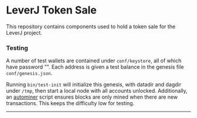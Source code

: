 # LeverJ Token Sale


This repository contains components used to hold a token sale for the LeverJ project.


### Testing

A number of test wallets are contained under `conf/keystore`, all of which have password "". Each address is given a test balance in the genesis file `conf/genesis.json`. 

Running `bin/test-init` will initialize this genesis, with datadir and dagdir under `/tmp`, then start a local node with all accounts unlocked. Additionally, an [autominer](lib/autominer.js) script ensures blocks are only mined when there are new transactions. This keeps the difficulty low for testing.


***

